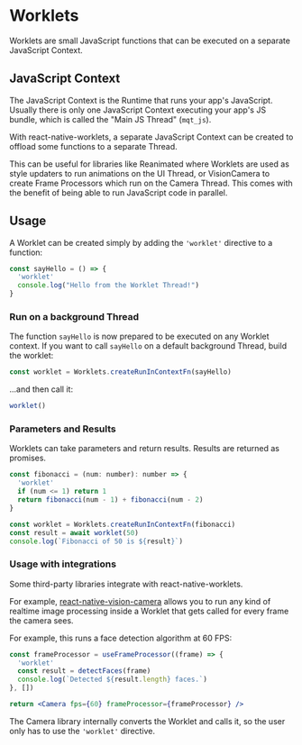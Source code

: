 # Worklets

Worklets are small JavaScript functions that can be executed on a separate JavaScript Context.

## JavaScript Context

The JavaScript Context is the Runtime that runs your app's JavaScript. Usually there is only one JavaScript Context executing your app's JS bundle, which is called the "Main JS Thread" (`mqt_js`).

With react-native-worklets, a separate JavaScript Context can be created to offload some functions to a separate Thread.

This can be useful for libraries like Reanimated where Worklets are used as style updaters to run animations on the UI Thread, or VisionCamera to create Frame Processors which run on the Camera Thread. This comes with the benefit of being able to run JavaScript code in parallel.

## Usage

A Worklet can be created simply by adding the `'worklet'` directive to a function:

```js
const sayHello = () => {
  'worklet'
  console.log("Hello from the Worklet Thread!")
}
```

### Run on a background Thread

The function `sayHello` is now prepared to be executed on any Worklet context.
If you want to call `sayHello` on a default background Thread, build the worklet:

```js
const worklet = Worklets.createRunInContextFn(sayHello)
```

...and then call it:

```js
worklet()
```

### Parameters and Results

Worklets can take parameters and return results. Results are returned as promises.

```js
const fibonacci = (num: number): number => {
  'worklet'
  if (num <= 1) return 1
  return fibonacci(num - 1) + fibonacci(num - 2)
}

const worklet = Worklets.createRunInContextFn(fibonacci)
const result = await worklet(50)
console.log(`Fibonacci of 50 is ${result}`)
```

### Usage with integrations

Some third-party libraries integrate with react-native-worklets.

For example, [react-native-vision-camera](https://github.com/mrousavy/react-native-vision-camera) allows you to run any kind of realtime image processing inside a Worklet that gets called for every frame the camera sees.

For example, this runs a face detection algorithm at 60 FPS:

```jsx
const frameProcessor = useFrameProcessor((frame) => {
  'worklet'
  const result = detectFaces(frame)
  console.log(`Detected ${result.length} faces.`)
}, [])

return <Camera fps={60} frameProcessor={frameProcessor} />
```

The Camera library internally converts the Worklet and calls it, so the user only has to use the `'worklet'` directive.
